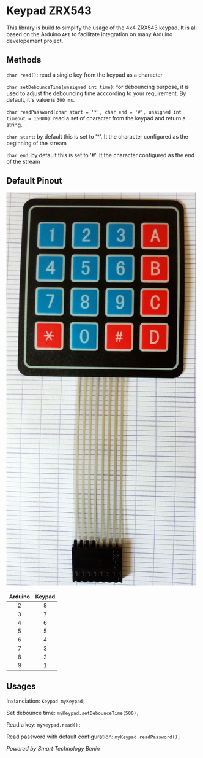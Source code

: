 # Keypad ZRX543

This library is build to simplify the usage of the 4x4 ZRX543 keypad. 
It is all based on the Arduino `API` to facilitate integration on many Arduino 
developement project.

## Methods

`char read()`: read a single key from the keypad as a character

`char setDebounceTime(unsigned int time)`: for debouncing purpose, it is used to adjust the 
debouncing time acccording to your requirement. By default, it's value is `300 ms`.

`char readPassword(char start = '*', char end = '#', unsigned int timeout = 15000)`: read a set of character from the keypad and return a string.

`char start`: by default this is set to '*'. It the character configured as the beginning of the stream

`char end`: by default this is set to '#'. It the character configured as the end of the stream

## Default Pinout

![Keypad](img/keypad.jpg)

Arduino | Keypad
:------:|:------:
2   | 8
3   | 7
4   | 6
5   | 5
6   | 4
7   | 3
8   | 2
9   | 1


## Usages

Instanciation: `Keypad myKeypad;`

Set debounce time: `myKeypad.setDebounceTime(500);`

Read a key: `myKeypad.read();`

Read password with default configuration: `myKeypad.readPassword();`



*Powered by Smart Technology Benin*
